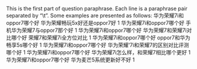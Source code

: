 This is the first part of question paraphrase. Each line is a paraphrase pair separated by “\t”.
Some examples are presented as follows:
华为荣耀7i和oppor7哪个好        华为荣耀畅玩5x好还是oppor7好    1
华为荣耀7i和oppor7哪个好        手机华为荣耀7与oppor7那个好     1
华为荣耀7i和oppor7哪个好        华为荣耀7和荣耀7i对比哪个好 荣耀7和荣耀7i全方位对比     1
华为荣耀7i和oppor7哪个好        oppor7和华为畅享5s哪个好        1
华为荣耀7i和oppor7哪个好        华为荣耀‘7i和荣耀7的区别对比评测 哪个好 1
华为荣耀7i和oppor7哪个好        华为荣耀7i怎么样，和荣耀7相比哪个更好   1
华为荣耀7i和oppor7哪个好        华为麦芒5系统更新好不好 1
